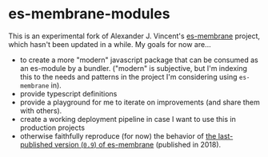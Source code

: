 # es-membrane-modules

This is an experimental fork of Alexander J. Vincent's [es-membrane](https://github.com/ajvincent/es-membrane) project, which hasn't been updated in a while. My goals for now are...
 - to create a more "modern" javascript package that can be consumed as an es-module by a bundler. ("modern" is subjective, but I'm indexing this to the needs and patterns in the project I'm considering using `es-membrane` in).
 - provide typescript definitions
 - provide a playground for me to iterate on improvements (and share them with others).
 - create a working deployment pipeline in case I want to use this in production projects
 - otherwise faithfully reproduce (for now) the behavior of [the last-published version (`0.9`) of es-membrane](https://www.npmjs.com/package/es-membrane) (published in 2018).